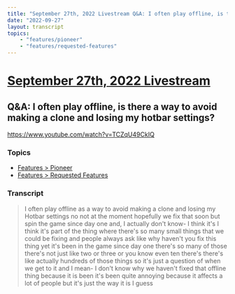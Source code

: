 ```yaml
---
title: "September 27th, 2022 Livestream Q&A: I often play offline, is there a way to avoid making a clone and losing my hotbar settings?"
date: "2022-09-27"
layout: transcript
topics:
    - "features/pioneer"
    - "features/requested-features"
---
```

# [September 27th, 2022 Livestream](../2022-09-27.md)
## Q&A: I often play offline, is there a way to avoid making a clone and losing my hotbar settings?
https://www.youtube.com/watch?v=TCZqU49CkIQ

### Topics
* [Features > Pioneer](../topics/features/pioneer.md)
* [Features > Requested Features](../topics/features/requested-features.md)

### Transcript

> I often play offline as a way to avoid making a clone and losing my Hotbar settings no not at the moment hopefully we fix that soon but spin the game since day one and, I actually don't know- I think it's I think it's part of the thing where there's so many small things that we could be fixing and people always ask like why haven't you fix this thing yet it's been in the game since day one there's so many of those there's not just like two or three or you know even ten there's there's like actually hundreds of those things so it's just a question of when we get to it and I mean- I don't know why we haven't fixed that offline thing because it is been it's been quite annoying because it affects a lot of people but it's just the way it is I guess
